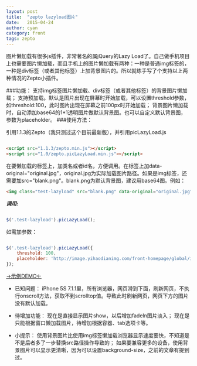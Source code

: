 ```yaml
---
layout: post
title:  "zepto lazyload图片"
date:   2015-04-24
author: cyan
category: front
tags: zepto
---
```


图片懒加载有很多js插件，非常著名的属jQuery的Lazy Load了。自己做手机项目上也需要图片懒加载，而且手机上的图片懒加载有两种：一种是普通img标签的，一种是div标签（或者其他标签）上加背景图片的。所以就练手写了个支持以上两种情况的Zepto小插件。

###功能：
支持img标签图片懒加载、div标签（或者其他标签）的背景图片懒加载；
支持预加载。默认是图片出现在屏幕时开始加载，可以设置threshold参数，如threshold:100，此时图片出现在屏幕之前100px时开始加载；
背景图片懒加载时，自动添加base64的1*1透明图片做默认背景图。也可以自定义默认背景图，参数为placeholder。
###使用方法：

引用1.1.3的Zepto（我只测过这个目前最新版），并引用picLazyLoad.js

```html

<script src="1.1.3/zepto.min.js"></script>
<script src="1.0/zepto.picLazyLoad.min.js"></script>

```
在要懒加载的标签上，加类名或者id名，方便调用。在标签上加data-original="original.jpg"，original.jpg为实际加载图片路径。如果是img标签，还需要加src="blank.png"。blank.png为默认背景图，建议用base64图。例如：

```html
<img class="test-lazyload" src="blank.png" data-original="original.jpg"><div class="test-lazyload" data-original="original.jpg"></div>
```

***调用:***


```javascript

$('.test-lazyload').picLazyLoad();
```

如需加参数：

```javascript

$('.test-lazyload').picLazyLoad({
    threshold: 100,
    placeholder: 'http://image.yihaodianimg.com/front-homepage/global/images/blank.gif'
});
```
<a href="http://ons.me/wp-content/uploads/2014/05/picLazyLoad/">→示例DEMO←</a>

* 已知问题：
iPhone 5S 7.1.1里，所有浏览器，网页滑到下面，刷新网页，不执行onscroll方法，获取不到scrolltop值。导致此时刷新网页，网页下方的图片没有默认加载。
* 待增加功能：
现在是直接显示图片show，以后增加fadeIn图片淡入；
现在是只能根据窗口懒加载图片，待增加根据容器、tab选项卡等。

* 小提示：
使用背景图片比使用img标签懒加载浏览器显示速度要快，不知道是不是后者多了一步替换src路径操作导致的；
如果要兼容更多的设备，使用背景图片可以显示更清晰，因为可以设置background-size，之前的文章有提到过。
